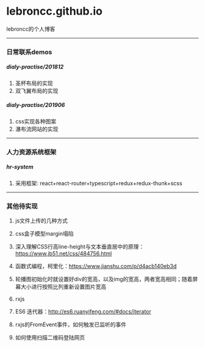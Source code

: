 # lebroncc.github.io
lebroncc的个人博客

***
### 日常联系demos
##### dialy-practise/201812
1. 圣杯布局的实现
2. 双飞翼布局的实现

##### dialy-practise/201906
1. css实现各种图案
2. 瀑布流网站的实现

***
### 人力资源系统框架
##### hr-system
1. 采用框架: react+react-router+typescript+redux+redux-thunk+scss

***
### 其他待实现
1. js文件上传的几种方式
2. css盒子模型margin塌陷
3. 深入理解CSS行高line-height与文本垂直居中的原理：https://www.jb51.net/css/484756.html
4. 函数式编程，柯里化：https://www.jianshu.com/p/d4acb140eb3d

5. 轮播图初始化时就设置好div的宽高，以及img的宽高，两者宽高相同；随着屏幕大小进行按照比列重新设置图片宽高
6. rxjs
7. ES6 迭代器：http://es6.ruanyifeng.com/#docs/iterator
8. rxjs的FromEvent事件，如何触发已监听的事件
9. 如何使用扫描二维码登陆网页